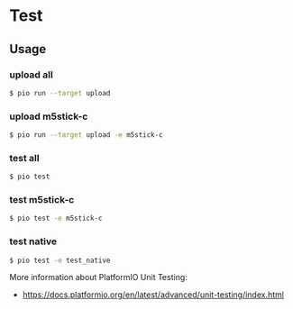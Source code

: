 # Test

## Usage

### upload all

```bash
$ pio run --target upload
```

### upload m5stick-c

```bash
$ pio run --target upload -e m5stick-c
```

### test all

```bash
$ pio test
```

### test m5stick-c

```bash
$ pio test -e m5stick-c
```

### test native

```bash
$ pio test -e test_native
```

More information about PlatformIO Unit Testing:

- https://docs.platformio.org/en/latest/advanced/unit-testing/index.html